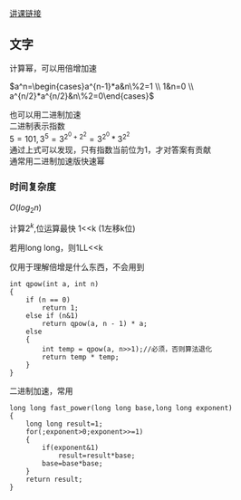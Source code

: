 [讲课链接](https://www.bilibili.com/video/BV1z8411K7Dz/?spm_id_from=333.999.0.0)
## 文字

计算幂，可以用倍增加速  

$a^n=\begin{cases}a^{n-1}*a&n\%2=1 \\ 1&n=0 \\ a^{n/2}*a^{n/2}&n\%2=0\end{cases}$

也可以用二进制加速  
二进制表示指数  
$5=101,3^5=3^{2^0+2^2}=3^{2^0} * 3^{2^2}$  
通过上式可以发现，只有指数当前位为1，才对答案有贡献  
通常用二进制加速版快速幂  

### 时间复杂度
$O(log_2n)$

计算$2^k$,位运算最快
1<<k (1左移k位)

若用long long，则1LL<<k

仅用于理解倍增是什么东西，不会用到
```
int qpow(int a, int n)
{
    if (n == 0)
        return 1;
    else if (n&1)
        return qpow(a, n - 1) * a;
    else
    {
        int temp = qpow(a, n>>1);//必须，否则算法退化
        return temp * temp;
    }
}
```
二进制加速，常用

```
long long fast_power(long long base,long long exponent)
{
    long long result=1;
    for(;exponent>0;exponent>>=1)
    {
        if(exponent&1)
            result=result*base;
        base=base*base;
    }
    return result;
}
```
